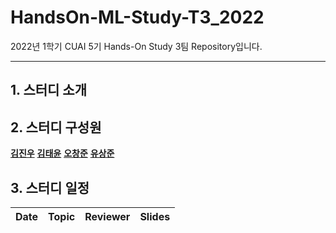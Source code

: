 # HandsOn-ML-Study-T3_2022
2022년 1학기 CUAI 5기 Hands-On Study 3팀 Repository입니다.

---
## 1. 스터디 소개

## 2. 스터디 구성원

[**김진우**](https://github.com/kjwspace)
[**김태윤**](https://github.com/KimTaeYun02)
[**오창준**](https://github.com/OCJMS)
[**유상준**](https://github.com/SangjunRyu)

## 3. 스터디 일정

|       Date       | Topic | Reviewer | Slides |
|:----------------:|:----------------------------------------:|:----------:|:------:|

